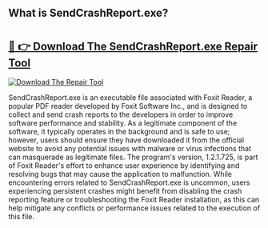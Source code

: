 ## What is SendCrashReport.exe? 

# <h2><a href="https://exedetect.com/download.php?SendCrashReport.exe">🔗 👉 Download The SendCrashReport.exe Repair Tool</a></h2>

[![Download The Repair Tool](https://exedetect.com/download-button.jpg)](https://exedetect.com/download.php?SendCrashReport.exe)

SendCrashReport.exe is an executable file associated with Foxit Reader, a popular PDF reader developed by Foxit Software Inc., and is designed to collect and send crash reports to the developers in order to improve software performance and stability. As a legitimate component of the software, it typically operates in the background and is safe to use; however, users should ensure they have downloaded it from the official website to avoid any potential issues with malware or virus infections that can masquerade as legitimate files. The program's version, 1.2.1.725, is part of Foxit Reader's effort to enhance user experience by identifying and resolving bugs that may cause the application to malfunction. While encountering errors related to SendCrashReport.exe is uncommon, users experiencing persistent crashes might benefit from disabling the crash reporting feature or troubleshooting the Foxit Reader installation, as this can help mitigate any conflicts or performance issues related to the execution of this file.